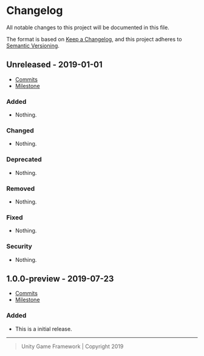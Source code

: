 # Changelog
All notable changes to this project will be documented in this file.

The format is based on [Keep a Changelog](https://keepachangelog.com/en/1.0.0/),
and this project adheres to [Semantic Versioning](https://semver.org/spec/v2.0.0.html).

## Unreleased - 2019-01-01
- [Commits](https://github.com/unity-game-framework/ugf-description/compare/0.0.0...0.0.0)
- [Milestone](https://github.com/unity-game-framework/ugf-description/milestone/0?closed=1)

### Added
- Nothing.

### Changed
- Nothing.

### Deprecated
- Nothing.

### Removed
- Nothing.

### Fixed
- Nothing.

### Security
- Nothing.

## 1.0.0-preview - 2019-07-23
- [Commits](https://github.com/unity-game-framework/ugf-description/compare/abea18a...1.0.0-preview)
- [Milestone](https://github.com/unity-game-framework/ugf-description/milestone/1?closed=1)

### Added
- This is a initial release.

---
> Unity Game Framework | Copyright 2019
